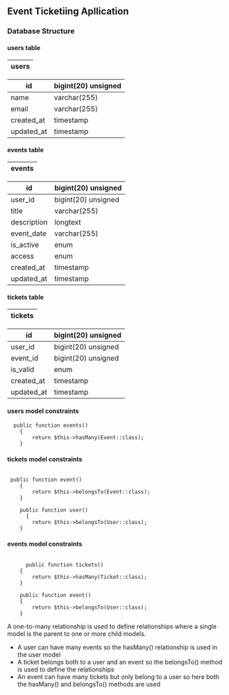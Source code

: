 ## Event Ticketiing Apllication

### Database Structure

#### users table

| users      | 
| -----------|

| id          | bigint(20) unsigned |
| ----------- | ------------------- |
| name        | varchar(255)        |
| email       | varchar(255)	    |
| created_at  | timestamp	        |
| updated_at  | timestamp	        |


#### events table

| events      | 
| -----------|

| id          | bigint(20) unsigned |
| ----------- | ------------------- |
| user_id     | bigint(20) unsigned |
| title       | varchar(255)	    |
| description | longtext	        |
| event_date   | varchar(255)	    |
| is_active   | enum	            |
| access      | enum	            |
| created_at  | timestamp	        |
| updated_at  | timestamp	        |


#### tickets table

| tickets      | 
| -----------|

| id          | bigint(20) unsigned |
| ----------- | ------------------- |
| user_id     | bigint(20) unsigned |
| event_id    | bigint(20) unsigned |
| is_valid    | enum	            |
| created_at  | timestamp	        |
| updated_at  | timestamp	        |


#### users model constraints
```laravel
  public function events()
    {
        return $this->hasMany(Event::class);
    }
```

#### tickets model constraints
```laravel

 public function event()
    {
        return $this->belongsTo(Event::class);
    }

    public function user()
      {
        return $this->belongsTo(User::class);
    }
```
#### events model constraints
```laravel

      public function tickets()
    {
        return $this->hasMany(Ticket::class);
    }

    public function event()
    {
        return $this->belongsTo(User::class);
    }
```

A one-to-many relationship is used to define relationships where a single model is the parent to one or more child models.

- A user can have many events so the hasMany() relationship is used in the user model
- A ticket belongs both to a user and an event so the belongsTo() method is used to define the relationships
- An event can have many tickets but only belong to a user so here both the hasMany() and belongsTo() methods are used
